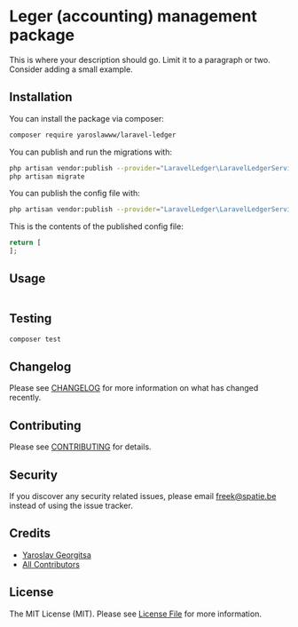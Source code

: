# Leger (accounting) management package


This is where your description should go. Limit it to a paragraph or two. Consider adding a small example.


## Installation

You can install the package via composer:

```bash
composer require yaroslawww/laravel-ledger
```

You can publish and run the migrations with:

```bash
php artisan vendor:publish --provider="LaravelLedger\LaravelLedgerServiceProvider" --tag="migrations"
php artisan migrate
```

You can publish the config file with:
```bash
php artisan vendor:publish --provider="LaravelLedger\LaravelLedgerServiceProvider" --tag="config"
```

This is the contents of the published config file:

```php
return [
];
```

## Usage

``` php

```

## Testing

``` bash
composer test
```

## Changelog

Please see [CHANGELOG](CHANGELOG.md) for more information on what has changed recently.

## Contributing

Please see [CONTRIBUTING](CONTRIBUTING.md) for details.

## Security

If you discover any security related issues, please email freek@spatie.be instead of using the issue tracker.

## Credits

- [Yaroslav Georgitsa](https://github.com/yaroslawww)
- [All Contributors](../../contributors)

## License

The MIT License (MIT). Please see [License File](LICENSE.md) for more information.
